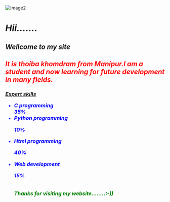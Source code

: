 ![image2](https://user-images.githubusercontent.com/66472128/84246901-e22d1880-ab24-11ea-9b92-894ed066b684.png)
<html>
 <body>
 <i>  <h1>Hii…….</h1><h2>Wellcome to my site</h2>
  
  
  
  
  
  
<font color="red"><h2>It is thoiba khomdram from Manipur.I am a student and now  learning for future development in many fields.</h2>
</font><b><h3><u>Expert skills<br></u>
 <ul type="disc">
<font color="blue">

 <li>C  programming <br>
35%
  <br>
 
<li>Python programming<br>



 10%
 <br>
<li>Html programming<br>

 40%
 <br>
<li>Web development<br>


15%

 
 <br>
<font color="green"><i>Thanks for visiting my website……..:-))</i></font>

